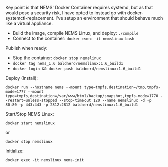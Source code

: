 Key point is that NEMS' Docker Container requires systemd, but as that would pose a security risk, I have opted to instead go with docker-systemctl-replacement. I've setup an environment that should behave much like a virtual appliance.

  - Build the image, compile NEMS Linux, and deploy: `./compile`
  - Connect to the container: `docker exec -it nemslinux bash`

Publish when ready:

  - Stop the container: `docker stop nemslinux`
  - `docker tag nems_1.6 baldnerd/nemslinux:1.6_build1`
  - `docker login && docker push baldnerd/nemslinux:1.6_build1`
  
Deploy (Install):

`docker run --hostname nems --mount type=tmpfs,destination=/tmp,tmpfs-mode=1777 --mount type=tmpfs,destination=/var/www/html/backup/snapshot,tmpfs-mode=1770 --restart=unless-stopped --stop-timeout 120 --name nemslinux -d -p 80:80 -p 443:443 -p 2812:2812 baldnerd/nemslinux:1.6_build1`

Start/Stop NEMS Linux:

`docker start nemslinux`

or

`docker stop nemslinux`

Initialize:

`docker exec -it nemslinux nems-init`

